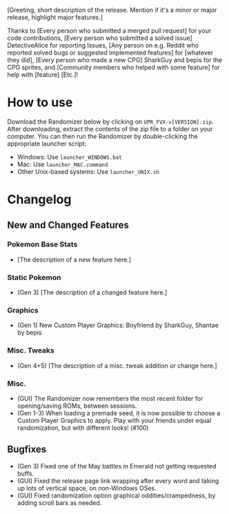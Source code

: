 <!-- This is a template for release notes. Everything in square brackets should be replaced. -->

[Greeting, short description of the release. Mention if it's a minor or major release, highlight major features.]

<!-- Any category below can be skipped if there are no people in it. -->
<!-- People on GitHub should be referred to using their ID with the @. E.g. @namehere. 
     For redditors, /u/namehere works for brevity. 
     For people from all other forums, their forum username should be used alongside the forum's name. E.g. "Jane Doe from Spriter's Resource". -->
Thanks to
[Every person who submitted a merged pull request] for your code contributions,
[Every person who submitted a solved issue] DetectiveAlice for reporting Issues,
[Any person on e.g. Reddit who reported solved bugs or suggested implemented features] for [whatever they did],
[Every person who made a new CPG] SharkGuy and bepis for the CPG sprites, and
[Community members who helped with some feature] for help with [feature]
[Etc.]!

# How to use

Download the Randomizer below by clicking on `UPR_FVX-v[VERSION].zip`. After downloading, extract the contents of the
zip file to a folder on your computer. You can then run the Randomizer by double-clicking the appropriate launcher script:

- Windows: Use `launcher_WINDOWS.bat`
- Mac: Use `launcher_MAC.command`
- Other Unix-based systems: Use `launcher_UNIX.sh`

# Changelog
## New and Changed Features
<!-- Group features by the tabs by where they appear in the GUI. Namely, use the names of the boxed categories (not necessarily the same as the tab names) -->
<!-- Below are some example features. They are not expansive, because it is annoying to remove a dozen categories that don't have any new/changed features this release. -->
<!-- (Gen [N]) can be used to denote a feature or bugfix only is relevant when randomizing certain Generations, and (GUI) for GUI stuff. -->

### Pokemon Base Stats
- [The description of a new feature here.]

### Static Pokemon
- (Gen 3) [The description of a changed feature here.]

### Graphics
- (Gen 1) New Custom Player Graphics: Boyfriend by SharkGuy, Shantae by bepis

### Misc. Tweaks
- (Gen 4+5) [The description of a misc. tweak addition or change here.]

<!-- Features that don't fit in any of the GUI tabs go in "Misc.". Not to be confused with "Misc. Tweaks". -->
### Misc.
- (GUI) The Randomizer now remembers the most recent folder for opening/saving ROMs, between sessions. 
- (Gen 1-3) When loading a premade seed, it is now possible to choose a Custom Player Graphics to apply. Play with your friends under equal randomization, but with different looks! (#100)

## Bugfixes
- (Gen 3) Fixed one of the May battles in Emerald not getting requested buffs.
- (GUI) Fixed the release page link wrapping after every word and taking up lots of vertical space, on non-Windows OSes.
- (GUI) Fixed randomization option graphical oddities/crampedness, by adding scroll bars as needed.